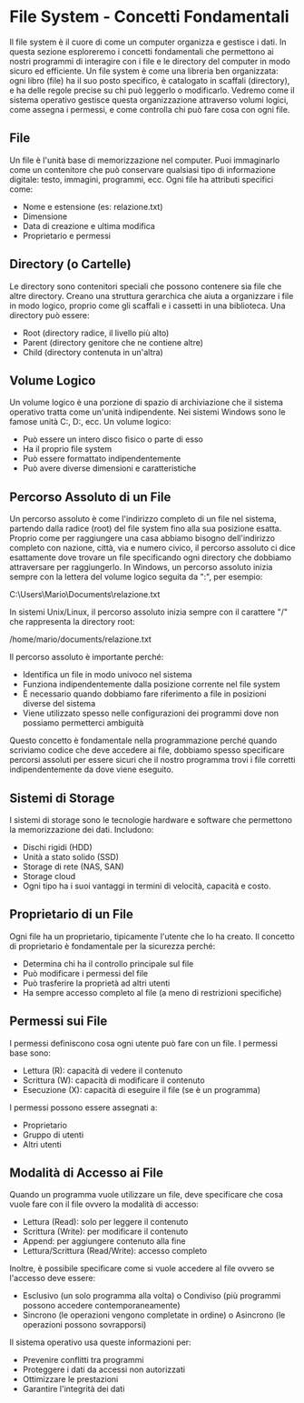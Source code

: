 # File System - Concetti Fondamentali

Il file system è il cuore di come un computer organizza e gestisce i dati. In questa sezione esploreremo i concetti fondamentali che permettono ai nostri programmi di interagire con i file e le directory del computer in modo sicuro ed efficiente.
Un file system è come una libreria ben organizzata: ogni libro (file) ha il suo posto specifico, è catalogato in scaffali (directory), e ha delle regole precise su chi può leggerlo o modificarlo. Vedremo come il sistema operativo gestisce questa organizzazione attraverso volumi logici, come assegna i permessi, e come controlla chi può fare cosa con ogni file.

## File

Un file è l'unità base di memorizzazione nel computer. Puoi immaginarlo come un contenitore che può conservare qualsiasi tipo di informazione digitale: testo, immagini, programmi, ecc. Ogni file ha attributi specifici come:

- Nome e estensione (es: relazione.txt)
- Dimensione
- Data di creazione e ultima modifica
- Proprietario e permessi

## Directory (o Cartelle)

Le directory sono contenitori speciali che possono contenere sia file che altre directory. Creano una struttura gerarchica che aiuta a organizzare i file in modo logico, proprio come gli scaffali e i cassetti in una biblioteca. Una directory può essere:

- Root (directory radice, il livello più alto)
- Parent (directory genitore che ne contiene altre)
- Child (directory contenuta in un'altra)

## Volume Logico

Un volume logico è una porzione di spazio di archiviazione che il sistema operativo tratta come un'unità indipendente. Nei sistemi Windows sono le famose unità C:, D:, ecc. Un volume logico:

- Può essere un intero disco fisico o parte di esso
- Ha il proprio file system
- Può essere formattato indipendentemente
- Può avere diverse dimensioni e caratteristiche

## Percorso Assoluto di un File

Un percorso assoluto è come l'indirizzo completo di un file nel sistema, partendo dalla radice (root) del file system fino alla sua posizione esatta. Proprio come per raggiungere una casa abbiamo bisogno dell'indirizzo completo con nazione, città, via e numero civico, il percorso assoluto ci dice esattamente dove trovare un file specificando ogni directory che dobbiamo attraversare per raggiungerlo.
In Windows, un percorso assoluto inizia sempre con la lettera del volume logico seguita da ":", per esempio:

C:\Users\Mario\Documents\relazione.txt

In sistemi Unix/Linux, il percorso assoluto inizia sempre con il carattere "/" che rappresenta la directory root:

/home/mario/documents/relazione.txt

Il percorso assoluto è importante perché:

- Identifica un file in modo univoco nel sistema
- Funziona indipendentemente dalla posizione corrente nel file system
- È necessario quando dobbiamo fare riferimento a file in posizioni diverse del sistema
- Viene utilizzato spesso nelle configurazioni dei programmi dove non possiamo permetterci ambiguità

Questo concetto è fondamentale nella programmazione perché quando scriviamo codice che deve accedere ai file, dobbiamo spesso specificare percorsi assoluti per essere sicuri che il nostro programma trovi i file corretti indipendentemente da dove viene eseguito.

## Sistemi di Storage

I sistemi di storage sono le tecnologie hardware e software che permettono la memorizzazione dei dati. Includono:

- Dischi rigidi (HDD)
- Unità a stato solido (SSD)
- Storage di rete (NAS, SAN)
- Storage cloud
- Ogni tipo ha i suoi vantaggi in termini di velocità, capacità e costo.

## Proprietario di un File

Ogni file ha un proprietario, tipicamente l'utente che lo ha creato. Il concetto di proprietario è fondamentale per la sicurezza perché:

- Determina chi ha il controllo principale sul file
- Può modificare i permessi del file
- Può trasferire la proprietà ad altri utenti
- Ha sempre accesso completo al file (a meno di restrizioni specifiche)

## Permessi sui File

I permessi definiscono cosa ogni utente può fare con un file. I permessi base sono:

- Lettura (R): capacità di vedere il contenuto
- Scrittura (W): capacità di modificare il contenuto
- Esecuzione (X): capacità di eseguire il file (se è un programma)

I permessi possono essere assegnati a:

- Proprietario
- Gruppo di utenti
- Altri utenti

## Modalità di Accesso ai File

Quando un programma vuole utilizzare un file, deve specificare che cosa vuole fare con il file ovvero la modalità di accesso:

- Lettura (Read): solo per leggere il contenuto
- Scrittura (Write): per modificare il contenuto
- Append: per aggiungere contenuto alla fine
- Lettura/Scrittura (Read/Write): accesso completo

Inoltre, è possibile specificare come si vuole accedere al file ovvero se l'accesso deve essere:

- Esclusivo (un solo programma alla volta) o Condiviso (più programmi possono accedere contemporaneamente)
- Sincrono (le operazioni vengono completate in ordine) o Asincrono (le operazioni possono sovrapporsi)

Il sistema operativo usa queste informazioni per:

- Prevenire conflitti tra programmi
- Proteggere i dati da accessi non autorizzati
- Ottimizzare le prestazioni
- Garantire l'integrità dei dati
